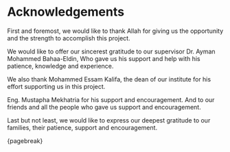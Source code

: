 # Acknowledgements

First and foremost, we would like to thank Allah for giving us the opportunity and the strength to accomplish this project.

We would like to offer our sincerest gratitude to our supervisor Dr. Ayman Mohammed Bahaa-Eldin, Who gave us his support and help with his patience, knowledge and experience.

We also thank Mohammed Essam Kalifa, the dean of our institute for his effort supporting us in this project. 

Eng. Mustapha Mekhatria for his support and encouragement. And to  our friends and all the people who gave us support and encouragement.

Last but not least, we would like to express our deepest gratitude to our families, their patience, support and encouragement.


{pagebreak}